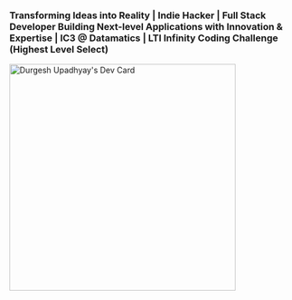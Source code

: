 ### Transforming Ideas into Reality | Indie Hacker | Full Stack Developer Building Next-level Applications with Innovation & Expertise | IC3 @ Datamatics | LTI Infinity Coding Challenge (Highest Level Select)
<a href="https://app.daily.dev/udurgesh6"><img src="https://api.daily.dev/devcards/0ccadab2dc6545c0818e743df7931887.png?r=yg4" width="400" alt="Durgesh Upadhyay's Dev Card"/></a>
<!--
**udurgesh6/udurgesh6** is a ✨ _special_ ✨ repository because its `README.md` (this file) appears on your GitHub profile.

Here are some ideas to get you started:

- 🔭 I’m currently working on ...
- 🌱 I’m currently learning ...
- 👯 I’m looking to collaborate on ...
- 🤔 I’m looking for help with ...
- 💬 Ask me about ...
- 📫 How to reach me: ...
- 😄 Pronouns: ...
- ⚡ Fun fact: ...
-->
